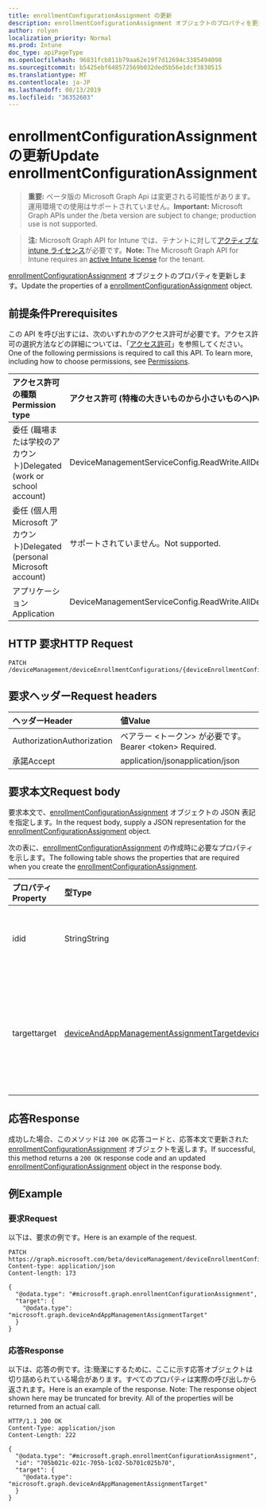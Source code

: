 ```yaml
---
title: enrollmentConfigurationAssignment の更新
description: enrollmentConfigurationAssignment オブジェクトのプロパティを更新します。
author: rolyon
localization_priority: Normal
ms.prod: Intune
doc_type: apiPageType
ms.openlocfilehash: 96831fcb811b79aa62e19f7d12694c3385494098
ms.sourcegitcommit: b5425ebf648572569b032ded5b56e1dcf3830515
ms.translationtype: MT
ms.contentlocale: ja-JP
ms.lasthandoff: 08/13/2019
ms.locfileid: "36352603"
---
```

# <a name="update-enrollmentconfigurationassignment"></a><span data-ttu-id="a8fa6-103">enrollmentConfigurationAssignment の更新</span><span class="sxs-lookup"><span data-stu-id="a8fa6-103">Update enrollmentConfigurationAssignment</span></span>

> <span data-ttu-id="a8fa6-104">**重要:** ベータ版の Microsoft Graph Api は変更される可能性があります。運用環境での使用はサポートされていません。</span><span class="sxs-lookup"><span data-stu-id="a8fa6-104">**Important:** Microsoft Graph APIs under the /beta version are subject to change; production use is not supported.</span></span>

> <span data-ttu-id="a8fa6-105">**注:** Microsoft Graph API for Intune では、テナントに対して[アクティブな intune ライセンス](https://go.microsoft.com/fwlink/?linkid=839381)が必要です。</span><span class="sxs-lookup"><span data-stu-id="a8fa6-105">**Note:** The Microsoft Graph API for Intune requires an [active Intune license](https://go.microsoft.com/fwlink/?linkid=839381) for the tenant.</span></span>

<span data-ttu-id="a8fa6-106">[enrollmentConfigurationAssignment](../resources/intune-onboarding-enrollmentconfigurationassignment.md) オブジェクトのプロパティを更新します。</span><span class="sxs-lookup"><span data-stu-id="a8fa6-106">Update the properties of a [enrollmentConfigurationAssignment](../resources/intune-onboarding-enrollmentconfigurationassignment.md) object.</span></span>

## <a name="prerequisites"></a><span data-ttu-id="a8fa6-107">前提条件</span><span class="sxs-lookup"><span data-stu-id="a8fa6-107">Prerequisites</span></span>
<span data-ttu-id="a8fa6-p101">この API を呼び出すには、次のいずれかのアクセス許可が必要です。アクセス許可の選択方法などの詳細については、「[アクセス許可](/graph/permissions-reference)」を参照してください。</span><span class="sxs-lookup"><span data-stu-id="a8fa6-p101">One of the following permissions is required to call this API. To learn more, including how to choose permissions, see [Permissions](/graph/permissions-reference).</span></span>

|<span data-ttu-id="a8fa6-110">アクセス許可の種類</span><span class="sxs-lookup"><span data-stu-id="a8fa6-110">Permission type</span></span>|<span data-ttu-id="a8fa6-111">アクセス許可 (特権の大きいものから小さいものへ)</span><span class="sxs-lookup"><span data-stu-id="a8fa6-111">Permissions (from most to least privileged)</span></span>|
|:---|:---|
|<span data-ttu-id="a8fa6-112">委任 (職場または学校のアカウント)</span><span class="sxs-lookup"><span data-stu-id="a8fa6-112">Delegated (work or school account)</span></span>|<span data-ttu-id="a8fa6-113">DeviceManagementServiceConfig.ReadWrite.All</span><span class="sxs-lookup"><span data-stu-id="a8fa6-113">DeviceManagementServiceConfig.ReadWrite.All</span></span>|
|<span data-ttu-id="a8fa6-114">委任 (個人用 Microsoft アカウント)</span><span class="sxs-lookup"><span data-stu-id="a8fa6-114">Delegated (personal Microsoft account)</span></span>|<span data-ttu-id="a8fa6-115">サポートされていません。</span><span class="sxs-lookup"><span data-stu-id="a8fa6-115">Not supported.</span></span>|
|<span data-ttu-id="a8fa6-116">アプリケーション</span><span class="sxs-lookup"><span data-stu-id="a8fa6-116">Application</span></span>|<span data-ttu-id="a8fa6-117">DeviceManagementServiceConfig.ReadWrite.All</span><span class="sxs-lookup"><span data-stu-id="a8fa6-117">DeviceManagementServiceConfig.ReadWrite.All</span></span>|

## <a name="http-request"></a><span data-ttu-id="a8fa6-118">HTTP 要求</span><span class="sxs-lookup"><span data-stu-id="a8fa6-118">HTTP Request</span></span>
<!-- {
  "blockType": "ignored"
}
-->
``` http
PATCH /deviceManagement/deviceEnrollmentConfigurations/{deviceEnrollmentConfigurationId}/assignments/{enrollmentConfigurationAssignmentId}
```

## <a name="request-headers"></a><span data-ttu-id="a8fa6-119">要求ヘッダー</span><span class="sxs-lookup"><span data-stu-id="a8fa6-119">Request headers</span></span>
|<span data-ttu-id="a8fa6-120">ヘッダー</span><span class="sxs-lookup"><span data-stu-id="a8fa6-120">Header</span></span>|<span data-ttu-id="a8fa6-121">値</span><span class="sxs-lookup"><span data-stu-id="a8fa6-121">Value</span></span>|
|:---|:---|
|<span data-ttu-id="a8fa6-122">Authorization</span><span class="sxs-lookup"><span data-stu-id="a8fa6-122">Authorization</span></span>|<span data-ttu-id="a8fa6-123">ベアラー &lt;トークン&gt; が必要です。</span><span class="sxs-lookup"><span data-stu-id="a8fa6-123">Bearer &lt;token&gt; Required.</span></span>|
|<span data-ttu-id="a8fa6-124">承諾</span><span class="sxs-lookup"><span data-stu-id="a8fa6-124">Accept</span></span>|<span data-ttu-id="a8fa6-125">application/json</span><span class="sxs-lookup"><span data-stu-id="a8fa6-125">application/json</span></span>|

## <a name="request-body"></a><span data-ttu-id="a8fa6-126">要求本文</span><span class="sxs-lookup"><span data-stu-id="a8fa6-126">Request body</span></span>
<span data-ttu-id="a8fa6-127">要求本文で、[enrollmentConfigurationAssignment](../resources/intune-onboarding-enrollmentconfigurationassignment.md) オブジェクトの JSON 表記を指定します。</span><span class="sxs-lookup"><span data-stu-id="a8fa6-127">In the request body, supply a JSON representation for the [enrollmentConfigurationAssignment](../resources/intune-onboarding-enrollmentconfigurationassignment.md) object.</span></span>

<span data-ttu-id="a8fa6-128">次の表に、[enrollmentConfigurationAssignment](../resources/intune-onboarding-enrollmentconfigurationassignment.md) の作成時に必要なプロパティを示します。</span><span class="sxs-lookup"><span data-stu-id="a8fa6-128">The following table shows the properties that are required when you create the [enrollmentConfigurationAssignment](../resources/intune-onboarding-enrollmentconfigurationassignment.md).</span></span>

|<span data-ttu-id="a8fa6-129">プロパティ</span><span class="sxs-lookup"><span data-stu-id="a8fa6-129">Property</span></span>|<span data-ttu-id="a8fa6-130">型</span><span class="sxs-lookup"><span data-stu-id="a8fa6-130">Type</span></span>|<span data-ttu-id="a8fa6-131">説明</span><span class="sxs-lookup"><span data-stu-id="a8fa6-131">Description</span></span>|
|:---|:---|:---|
|<span data-ttu-id="a8fa6-132">id</span><span class="sxs-lookup"><span data-stu-id="a8fa6-132">id</span></span>|<span data-ttu-id="a8fa6-133">String</span><span class="sxs-lookup"><span data-stu-id="a8fa6-133">String</span></span>|<span data-ttu-id="a8fa6-134">登録構成の割り当てのキー</span><span class="sxs-lookup"><span data-stu-id="a8fa6-134">Key of the enrollment configuration assignment</span></span>|
|<span data-ttu-id="a8fa6-135">target</span><span class="sxs-lookup"><span data-stu-id="a8fa6-135">target</span></span>|[<span data-ttu-id="a8fa6-136">deviceAndAppManagementAssignmentTarget</span><span class="sxs-lookup"><span data-stu-id="a8fa6-136">deviceAndAppManagementAssignmentTarget</span></span>](../resources/intune-shared-deviceandappmanagementassignmenttarget.md)|<span data-ttu-id="a8fa6-137">テナント内の管理されたデバイスへの割り当てを表します。</span><span class="sxs-lookup"><span data-stu-id="a8fa6-137">Represents an assignment to managed devices in the tenant</span></span>|



## <a name="response"></a><span data-ttu-id="a8fa6-138">応答</span><span class="sxs-lookup"><span data-stu-id="a8fa6-138">Response</span></span>
<span data-ttu-id="a8fa6-139">成功した場合、このメソッドは `200 OK` 応答コードと、応答本文で更新された [enrollmentConfigurationAssignment](../resources/intune-onboarding-enrollmentconfigurationassignment.md) オブジェクトを返します。</span><span class="sxs-lookup"><span data-stu-id="a8fa6-139">If successful, this method returns a `200 OK` response code and an updated [enrollmentConfigurationAssignment](../resources/intune-onboarding-enrollmentconfigurationassignment.md) object in the response body.</span></span>

## <a name="example"></a><span data-ttu-id="a8fa6-140">例</span><span class="sxs-lookup"><span data-stu-id="a8fa6-140">Example</span></span>

### <a name="request"></a><span data-ttu-id="a8fa6-141">要求</span><span class="sxs-lookup"><span data-stu-id="a8fa6-141">Request</span></span>
<span data-ttu-id="a8fa6-142">以下は、要求の例です。</span><span class="sxs-lookup"><span data-stu-id="a8fa6-142">Here is an example of the request.</span></span>
``` http
PATCH https://graph.microsoft.com/beta/deviceManagement/deviceEnrollmentConfigurations/{deviceEnrollmentConfigurationId}/assignments/{enrollmentConfigurationAssignmentId}
Content-type: application/json
Content-length: 173

{
  "@odata.type": "#microsoft.graph.enrollmentConfigurationAssignment",
  "target": {
    "@odata.type": "microsoft.graph.deviceAndAppManagementAssignmentTarget"
  }
}
```

### <a name="response"></a><span data-ttu-id="a8fa6-143">応答</span><span class="sxs-lookup"><span data-stu-id="a8fa6-143">Response</span></span>
<span data-ttu-id="a8fa6-p102">以下は、応答の例です。注:簡潔にするために、ここに示す応答オブジェクトは切り詰められている場合があります。すべてのプロパティは実際の呼び出しから返されます。</span><span class="sxs-lookup"><span data-stu-id="a8fa6-p102">Here is an example of the response. Note: The response object shown here may be truncated for brevity. All of the properties will be returned from an actual call.</span></span>
``` http
HTTP/1.1 200 OK
Content-Type: application/json
Content-Length: 222

{
  "@odata.type": "#microsoft.graph.enrollmentConfigurationAssignment",
  "id": "705b021c-021c-705b-1c02-5b701c025b70",
  "target": {
    "@odata.type": "microsoft.graph.deviceAndAppManagementAssignmentTarget"
  }
}
```






